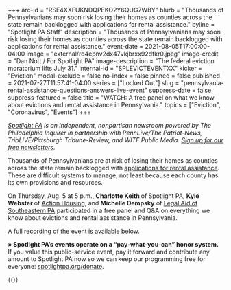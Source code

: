 +++
arc-id = "RSE4XXFUKNDQPEKO2Y6QUG7WBY"
blurb = "Thousands of Pennsylvanians may soon risk losing their homes as counties across the state remain backlogged with applications for rental assistance."
byline = "Spotlight PA Staff"
description = "Thousands of Pennsylvanians may soon risk losing their homes as counties across the state remain backlogged with applications for rental assistance."
event-date = 2021-08-05T17:00:00-04:00
image = "external/rd4epnv2dx47vkjbrxx92dfkr0.jpeg"
image-credit = "Dan Nott / For Spotlight PA"
image-description = "The federal eviction moratorium lifts July 31."
internal-id = "SPLEVICTEVENTXX"
kicker = "Eviction"
modal-exclude = false
no-index = false
pinned = false
published = 2021-07-27T11:57:41-04:00
series = ["Locked Out"]
slug = "pennsylvania-rental-assistance-questions-answers-live-event"
suppress-date = false
suppress-featured = false
title = "WATCH: A free panel on what we know about evictions and rental assistance in Pennsylvania."
topics = ["Eviction", "Coronavirus", "Events"]
+++

<a href="https://www.spotlightpa.org/"><i>Spotlight PA</i></a><i> is an independent, nonpartisan newsroom powered by The Philadelphia Inquirer in partnership with PennLive/The Patriot-News, TribLIVE/Pittsburgh Tribune-Review, and WITF Public Media. </i><a href="https://www.spotlightpa.org/newsletters"><i>Sign up for our free newsletters</i></a><i>.</i>

Thousands of Pennsylvanians are at risk of losing their homes as counties across the state remain backlogged with <a href="https://web.archive.org/20210506004930/https://www.dhs.pa.gov/ERAP/Pages/ERAP.aspx" target="_blank">applications for rental assistance</a>. These are difficult systems to manage, not least because each county has its own provisions and resources.

On Thursday, Aug. 5 at 5 p.m., <b>Charlotte Keith </b>of Spotlight PA, <b>Kyle Webster </b>of <a href="https://actionhousing.org/" target="_blank">Action Housing</a>, and <b>Michelle Dempsky</b> of <a href="https://www.lasp.org/" target="_blank">Legal Aid of Southeastern PA</a> participated in a free panel and Q&amp;A on everything we know about evictions and rental assistance in Pennsylvania.

A full recording of the event is available below.

<b>» Spotlight PA’s events operate on a “pay-what-you-can” honor system.</b> If you value this public-service event, pay it forward and contribute any amount to Spotlight PA now so we can keep our programming free for everyone: <a href="https://www.spotlightpa.org/donate">spotlightpa.org/donate</a>.

{{<youtube b3RzLMjq-Y4>}}
